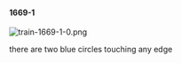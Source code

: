 #### 1669-1
![train-1669-1-0.png](https://github.com/lil-lab/nlvr/raw/master/nlvr/train/images/32/train-1669-1-0.png "train-1669-1-0.png")

there are two blue circles touching any edge